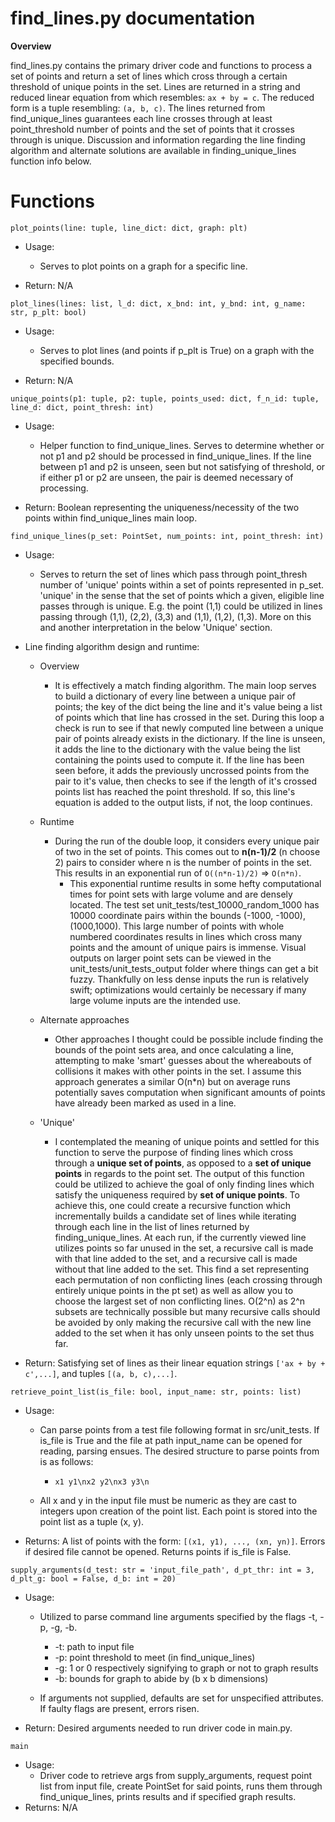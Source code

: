 # find_lines.py documentation

**Overview**

find_lines.py contains the primary driver code and functions to process a set of points and return a set of lines which 
cross through a certain threshold of unique points in the set. Lines are returned in a string and reduced linear
equation from which resembles: `ax + by = c`. The reduced form is a tuple resembling: `(a, b, c)`. The lines returned 
from find_unique_lines guarantees each line crosses through at least point_threshold number of points and the set of
points that it crosses through is unique. Discussion and information regarding the line finding algorithm and alternate 
solutions are available in finding_unique_lines function info below.

# Functions

`plot_points(line: tuple, line_dict: dict, graph: plt)`
* Usage:
    * Serves to plot points on a graph for a specific line.

* Return: N/A

`plot_lines(lines: list, l_d: dict, x_bnd: int, y_bnd: int, g_name: str, p_plt: bool)`
* Usage:
    * Serves to plot lines (and points if p_plt is True) on a graph with the specified bounds.

* Return: N/A

`unique_points(p1: tuple, p2: tuple, points_used: dict, f_n_id: tuple, line_d: dict, point_thresh: int)`
* Usage:
    * Helper function to find_unique_lines. Serves to determine whether or not p1 and p2 should be processed in 
    find_unique_lines. If the line between p1 and p2 is unseen, seen but not satisfying of threshold, or if either p1 or
    p2 are unseen, the pair is deemed necessary of processing.
    
* Return: Boolean representing the uniqueness/necessity of the two points within find_unique_lines main loop.

`find_unique_lines(p_set: PointSet, num_points: int, point_thresh: int)`
* Usage:
    * Serves to return the set of lines which pass through point_thresh number of 'unique' points within a set of points 
    represented in p_set. 'unique' in the sense that the set of points which a given, eligible line passes through is
    unique. E.g. the point (1,1) could be utilized in lines passing through (1,1), (2,2), (3,3) and (1,1), (1,2), (1,3).
    More on this and another interpretation in the below 'Unique' section.

* Line finding algorithm design and runtime:
    * Overview
        * It is effectively a match finding algorithm. The main loop serves to build a dictionary of every line between a 
        unique pair of points; the key of the dict being the line and it's value being a list of points which that line 
        has crossed in the set. During this loop a check is run to see if that newly computed line between a unique pair of 
        points already exists in the dictionary. If the line is unseen, it adds the line to the dictionary with the value 
        being the list containing the points used to compute it. If the line has been seen before, it adds the previously 
        uncrossed points from the pair to it's value, then checks to see if the length of it's crossed points list has 
        reached the point threshold. If so, this line's equation is added to the output lists, if not, the loop continues.
    
    * Runtime
        * During the run of the double loop, it considers every unique pair of two in the set of points.
        This comes out to **n(n-1)/2** (n choose 2) pairs to consider where n is the number of points in the set. This 
        results in an exponential run of `O((n*n-1)/2)` => `O(n*n)`. 
            * This exponential runtime results in some hefty computational times for point sets with large volume and 
            are densely located. The test set unit_tests/test_10000_random_1000 has 10000 coordinate pairs within the 
            bounds (-1000, -1000), (1000,1000). This large number of points with whole numbered coordinates results in 
            lines which cross many points and the amount of unique pairs is immense. Visual outputs on larger point sets
            can be viewed in the unit_tests/unit_tests_output folder where things can get a bit fuzzy. Thankfully on
            less dense inputs the run is relatively swift; optimizations would certainly be necessary if many large 
            volume inputs are the intended use.
    
    * Alternate approaches
        * Other approaches I thought could be possible include finding the bounds of the point sets area, and once
        calculating a line, attempting to make 'smart' guesses about the whereabouts of collisions it makes with other 
        points in the set. I assume this approach generates a similar O(n*n) but on average runs potentially
        saves computation when significant amounts of points have already been marked as used in a line.
    
    * 'Unique'
        * I contemplated the meaning of unique points and settled for this function to serve the purpose of finding 
        lines which cross through a **unique set of points**, as opposed to a **set of unique points** in regards to 
        the point set. The output of this function could be utilized to achieve the goal of only finding lines which 
        satisfy the uniqueness required by **set of unique points**. To achieve this, one could create a recursive 
        function which incrementally builds a candidate set of lines while iterating through each line in the list of 
        lines returned by finding_unique_lines. At each run, if the currently viewed line utilizes points so far unused
        in the set, a recursive call is made with that line added to the set, and a recursive call is made without that
        line added to the set. This find a set representing each permutation of non conflicting lines (each crossing 
        through entirely unique points in the pt set) as well as allow you to choose the largest set of non conflicting 
        lines. O(2^n) as 2^n subsets are technically possible but many recursive calls should be avoided by only making 
        the recursive call with the new line added to the set when it has only unseen points to the set thus far.
        

* Return: Satisfying set of lines as their linear equation strings `['ax + by + c',...]`, and tuples `[(a, b, c),...]`.

`retrieve_point_list(is_file: bool, input_name: str, points: list)`
* Usage:
    * Can parse points from a test file following format in src/unit_tests. If is_file is True and the file at path 
    input_name can be opened for reading, parsing ensues. The desired structure to parse points from is as follows: 
        * `x1 y1\nx2 y2\nx3 y3\n`
        
    * All x and y in the input file must be numeric as they are cast to integers upon creation of the point list.
    Each point is stored into the point list as a tuple (x, y).
    
* Returns: A list of points with the form: `[(x1, y1), ..., (xn, yn)]`. Errors if desired file cannot be opened. 
Returns points if is_file is False.

`supply_arguments(d_test: str = 'input_file_path', d_pt_thr: int = 3, d_plt_g: bool = False, d_b: int = 20)`
* Usage: 
    * Utilized to parse command line arguments specified by the flags -t, -p, -g, -b.
        * -t: path to input file
        * -p: point threshold to meet (in find_unique_lines)
        * -g: 1 or 0 respectively signifying to graph or not to graph results
        * -b: bounds for graph to abide by (b x b dimensions)
        
    * If arguments not supplied, defaults are set for unspecified attributes. If faulty flags are present, errors risen.
        
* Return: Desired arguments needed to run driver code in main.py.

`main`
* Usage:
    * Driver code to retrieve args from supply_arguments, request point list from input file, create PointSet for said 
    points, runs them through find_unique_lines, prints results and if specified graph results.
* Returns: N/A